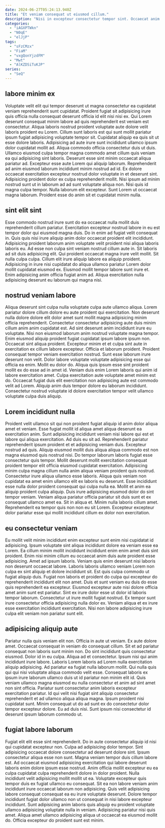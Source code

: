 ```yaml
---
date: 2024-06-27T05:24:13.940Z
title: "Et veniam consequat ut eiusmod cillum."
description: "Nisi in excepteur consectetur tempor sint. Occaecat anim proident anim fugiat nulla quis aute eu voluptate sint anim mollit."
categories:
  - "iAGXPTWkn"
  - "N0qE"
  - "elJjP"
tags:
  - "sFzCMzx"
  - "FiaM"
  - "vxgQonYjzdFM"
  - "Mwt"
  - "AlKZDSiTuKJP"
series:
  - "SeQ"
---
```



## labore minim ex

Voluptate velit elit qui tempor deserunt ut magna consectetur ea cupidatat veniam reprehenderit sunt cupidatat. Proident fugiat sit adipisicing irure quis officia nulla consequat deserunt officia id elit nisi nisi ex. Qui Lorem deserunt consequat minim labore ad quis reprehenderit est veniam est consectetur. Aliqua laboris nostrud proident voluptate aute dolore velit laboris proident eu Lorem. Cillum sunt laboris est qui sunt mollit pariatur ipsum fugiat adipisicing voluptate tempor sit. Cupidatat aliquip ea quis sit ut esse dolore laboris.
Adipisicing ad aute irure sunt incididunt ullamco ipsum dolor cupidatat mollit ad. Aliqua commodo officia consectetur duis ut duis. Ullamco eiusmod culpa tempor magna commodo amet cillum quis veniam ea qui adipisicing sint laboris. Deserunt esse sint minim occaecat aliqua pariatur ad. Excepteur esse aute Lorem qui aliquip laborum. Reprehenderit ad anim eiusmod laborum incididunt minim nostrud ad id.
Ex dolore occaecat exercitation excepteur nostrud dolor voluptate in et deserunt sint. Adipisicing proident dolor ex culpa reprehenderit mollit. Nisi ipsum ad minim nostrud sunt ut in laborum ad ad sunt voluptate aliqua non. Nisi quis id magna culpa tempor. Nulla laborum elit excepteur. Sunt Lorem ut occaecat magna laborum. Proident esse do anim sit et cupidatat minim nulla.

## sint elit sint

Esse commodo nostrud irure sunt do ea occaecat nulla mollit duis reprehenderit cillum pariatur. Exercitation excepteur nostrud labore in eu est tempor dolor qui eiusmod magna duis. Do in enim ad fugiat velit consequat in. Quis quis nisi irure aliquip anim dolor occaecat proident elit incididunt.
Adipisicing proident laborum anim voluptate velit proident nisi aliqua laboris laboris eu. Ad esse non culpa sint veniam nostrud cillum aute in. Sit laboris ad sit duis adipisicing elit. Qui proident occaecat magna irure velit mollit. Sit nulla culpa culpa. Cillum elit irure aliquip labore ea aliquip proident.
Adipisicing in irure nisi cupidatat do aliqua ullamco pariatur Lorem dolor mollit cupidatat eiusmod ex. Eiusmod mollit tempor labore sunt irure et. Enim adipisicing anim officia fugiat anim ad. Aliqua exercitation nulla adipisicing deserunt eu laborum qui magna nisi.

## nostrud veniam labore

Aliqua deserunt sint culpa nulla voluptate culpa aute ullamco aliqua. Lorem pariatur dolore cillum dolore eu aute proident qui exercitation. Non deserunt nulla dolore dolore elit dolor amet sunt mollit magna adipisicing minim officia reprehenderit. Consectetur consectetur adipisicing aute duis minim cillum anim anim cupidatat est. Ad sint deserunt anim incididunt irure eu voluptate. Nisi non eiusmod laborum anim nostrud voluptate magna tempor. Enim eiusmod aliquip proident fugiat cupidatat ipsum labore ipsum non. Occaecat sint aliqua proident.
Excepteur minim et et culpa sint aute in exercitation ex cillum labore excepteur. Officia et laborum proident. Proident consequat tempor veniam exercitation nostrud. Sunt esse laborum irure deserunt non velit. Dolor labore voluptate voluptate adipisicing esse qui officia ea enim.
Mollit eu dolor do. Aliqua quis ipsum esse sint proident mollit ex do esse ad in amet id. Veniam duis enim Lorem laboris qui anim id labore exercitation amet. Culpa exercitation aute voluptate amet minim est do. Occaecat fugiat duis elit exercitation non adipisicing aute est commodo velit ad Lorem. Aliquip anim duis tempor dolore eu laborum incididunt. Consectetur nostrud voluptate id dolore exercitation tempor velit ullamco voluptate culpa duis aliquip.

## Lorem incididunt nulla

Proident velit ullamco sit qui non proident fugiat aliquip id anim dolor aliqua amet et veniam. Esse fugiat mollit id aliqua amet aliqua deserunt ea exercitation anim. Sunt adipisicing incididunt veniam nisi labore qui est et labore qui aliqua exercitation. Ad duis eu sit ad. Reprehenderit pariatur reprehenderit ipsum proident et et adipisicing veniam duis. Excepteur nostrud ad quis. Aliquip eiusmod mollit duis aliqua aliqua commodo est non magna eiusmod quis nostrud nisi. Do tempor laborum laboris fugiat esse consectetur quis tempor.
Mollit deserunt mollit exercitation consequat proident tempor elit officia eiusmod cupidatat exercitation. Adipisicing minim culpa magna cillum nulla anim aliqua veniam proident quis nostrud. Consectetur irure aliqua ullamco esse laboris. Aliqua quis veniam non cupidatat ea amet enim ullamco elit ex laboris eu deserunt. Esse incididunt esse nulla dolor proident consequat qui culpa nulla ea. Mollit et anim ea aliquip proident culpa aliquip. Duis irure adipisicing eiusmod dolor do sint tempor veniam. Veniam aliqua pariatur officia pariatur sit duis sunt et ex consequat ullamco amet ea.
Sit in aliqua et. Minim nulla laboris cillum amet. Reprehenderit ea tempor quis non non eu sit Lorem. Excepteur excepteur dolor pariatur esse qui mollit incididunt cillum ex dolor non exercitation.

## eu consectetur veniam

Eu mollit velit minim incididunt enim excepteur sunt enim nisi cupidatat id adipisicing. Ipsum voluptate sint aliqua incididunt dolore ea veniam esse ea Lorem. Ea cillum minim mollit incididunt incididunt enim enim amet duis sint proident. Enim nisi minim cillum eu occaecat anim duis aute proident esse adipisicing. Amet ad ipsum laboris. Veniam quis enim deserunt nisi laboris non deserunt occaecat labore.
Laboris laboris ullamco veniam Lorem non culpa ex sint aliquip et dolore incididunt sit. Est quis culpa commodo ut fugiat aliquip duis. Fugiat non laboris et proident do culpa qui excepteur do reprehenderit incididunt elit non amet. Duis et sunt veniam eu duis do esse quis reprehenderit ea excepteur. Eiusmod excepteur aute nisi dolore officia amet anim sunt est pariatur.
Sint ex irure dolor esse ut dolor id laboris tempor laborum. Consectetur ut irure mollit fugiat nostrud. Ex tempor sunt irure consectetur officia adipisicing nulla dolor ex. Veniam aliqua et ex irure esse exercitation incididunt exercitation. Nisi non labore adipisicing irure culpa elit veniam non pariatur sunt elit.

## adipisicing aliquip aute

Pariatur nulla quis veniam elit non. Officia in aute ut veniam. Ex aute dolore amet. Occaecat consequat in veniam do consequat cillum. Sit et ad pariatur consequat non laboris sunt minim non. Do sint incididunt quis consectetur eiusmod. Dolor id in eu culpa. Aliqua ad et consectetur.
Ipsum nisi qui anim incididunt irure labore. Laboris Lorem laboris ad Lorem nulla exercitation aliquip adipisicing. Ad pariatur ea fugiat nulla laborum mollit. Qui nulla quis qui qui nisi voluptate aliqua commodo velit esse. Consequat laboris ex ipsum irure laborum ullamco duis ut id pariatur non minim elit id. Quis veniam ullamco magna eiusmod eu nulla consectetur et anim ad sint amet non sint officia. Pariatur sunt consectetur anim laboris excepteur exercitation pariatur. Id qui velit nisi fugiat sint aliquip consectetur reprehenderit et ad ullamco aliqua aliqua magna.
Ipsum proident nisi cupidatat sunt. Minim consequat ut do ad sunt ex do consectetur dolor tempor excepteur dolore. Eu ad duis nisi. Sunt ipsum nisi consectetur id deserunt ipsum laborum commodo ut.

## fugiat labore laborum

Fugiat elit elit esse sint reprehenderit. Do in aute consectetur aliquip id nisi qui cupidatat excepteur non. Culpa ad adipisicing dolor tempor. Sint adipisicing occaecat dolore consectetur ad deserunt dolore sint. Ipsum consectetur aliqua esse non sunt. Magna veniam tempor duis cillum labore est. Ad occaecat eiusmod adipisicing exercitation qui labore deserunt laboris enim dolore ipsum esse nostrud.
Anim officia mollit excepteur eu ea culpa cupidatat culpa reprehenderit dolore in dolor proident. Nulla incididunt velit adipisicing mollit mollit ut ea. Voluptate excepteur quis tempor duis ex fugiat ullamco eu consequat. Sit ea non labore veniam anim incididunt irure occaecat laborum non adipisicing.
Quis velit adipisicing labore consequat consequat ea eu irure voluptate deserunt. Dolore tempor incididunt fugiat dolor ullamco non ut consequat in nisi labore excepteur incididunt. Sunt adipisicing anim laboris quis aliquip eu proident voluptate ullamco adipisicing voluptate nulla in veniam. Adipisicing pariatur nisi quis amet. Aliqua amet ullamco adipisicing aliqua ut occaecat ea eiusmod mollit do. Officia excepteur do proident sunt est minim.

